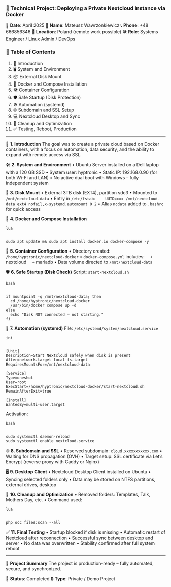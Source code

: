 ### **🧭 Technical Project: Deploying a Private Nextcloud Instance via Docker**

📅 **Date**: April 2025
👤 **Name**: Mateusz Wawrzonkiewicz
📞 **Phone**: +48 666856346
📍 **Location**: Poland (remote work possible)
🛠️ **Role**: Systems Engineer / Linux Admin / DevOps

### 📑 Table of Contents

1. 🎯 Introduction  
2. 🖥️ System and Environment  
3. 📦 External Disk Mount  
4. 🐳 Docker and Compose Installation  
5. 🛠️ Container Configuration  
6. 🛡️ Safe Startup (Disk Protection)  
7. ⚙️ Automation (systemd)  
8. 🌐 Subdomain and SSL Setup  
9. 💻 Nextcloud Desktop and Sync  
10. 🧹 Cleanup and Optimization  
11. ✅ Testing, Reboot, Production

------

🎯 **1. Introduction**
The goal was to create a private cloud based on Docker containers, with a focus on automation, data security, and the ability to expand with remote access via SSL.

🛠️ **2. System and Environment**
• Ubuntu Server installed on a Dell laptop with a 120 GB SSD
• System user: hyptronic
• Static IP: 192.168.0.90 (for both Wi-Fi and LAN)
• No active dual boot with Windows – fully independent system

💽 **3. Disk Mount**
• External 3TB disk (EXT4), partition sdc3
• Mounted to `/mnt/nextcloud-data`
• Entry in `/etc/fstab`:
  `UUID=xxx /mnt/nextcloud-data ext4 nofail,x-systemd.automount 0 2`
• Alias `ncdata` added to `.bashrc` for quick access

🐳 **4. Docker and Compose Installation**

```
lua


sudo apt update && sudo apt install docker.io docker-compose -y
```

🧩 **5. Container Configuration**
• Directory created: `/home/hyptronic/nextcloud-docker`
• `docker-compose.yml` includes:
 ◦ nextcloud
 ◦ mariadb
• Data volume directed to `/mnt/nextcloud-data`

🛡️ **6. Safe Startup (Disk Check)**
Script: `start-nextcloud.sh`

```
bash


if mountpoint -q /mnt/nextcloud-data; then
  cd /home/hyptronic/nextcloud-docker
  /usr/bin/docker compose up -d
else
  echo "Disk NOT connected – not starting."
fi
```

🔁 **7. Automation (systemd)**
File: `/etc/systemd/system/nextcloud.service`

```
ini


[Unit]
Description=Start Nextcloud safely when disk is present
After=network.target local-fs.target
RequiresMountsFor=/mnt/nextcloud-data

[Service]
Type=oneshot
User=root
ExecStart=/home/hyptronic/nextcloud-docker/start-nextcloud.sh
RemainAfterExit=true

[Install]
WantedBy=multi-user.target
```

Activation:

```
bash


sudo systemctl daemon-reload  
sudo systemctl enable nextcloud.service
```

🌐 **8. Subdomain and SSL**
• Reserved subdomain: `cloud.xxxxxxxxxxx.com`
• Waiting for DNS propagation (OVH)
• Target setup: SSL certificate via Let’s Encrypt (reverse proxy with Caddy or Nginx)

🖥️ **9. Desktop Client**
• Nextcloud Desktop Client installed on Ubuntu
• Syncing selected folders only
• Data may be stored on NTFS partitions, external drives, desktop

🧹 **10. Cleanup and Optimization**
• Removed folders: Templates, Talk, Mothers Day, etc.
• Command used:

```
lua


php occ files:scan --all
```

✅ **11. Final Testing**
• Startup blocked if disk is missing
• Automatic restart of Nextcloud after reconnection
• Successful sync between desktop and server
• No data was overwritten
• Stability confirmed after full system reboot

------

🧾 **Project Summary**
The project is production-ready – fully automated, secure, and synchronized.

📝 **Status**: Completed
🔒 **Type**: Private / Demo Project
